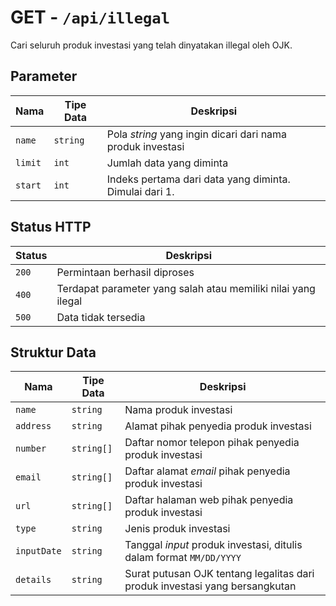 # GET - `/api/illegal`

Cari seluruh produk investasi yang telah dinyatakan illegal oleh OJK.

## Parameter

**Nama** | **Tipe Data** | **Deskripsi**
---- | ---- | ---------
`name` | `string` | Pola _string_ yang ingin dicari dari nama produk investasi
`limit` | `int` | Jumlah data yang diminta
`start` | `int` | Indeks pertama dari data yang diminta. Dimulai dari 1.

## Status HTTP

**Status** | **Deskripsi**
------ | ---------
`200` | Permintaan berhasil diproses
`400` | Terdapat parameter yang salah atau memiliki nilai yang ilegal
`500` | Data tidak tersedia

## Struktur Data

**Nama** | **Tipe Data** | **Deskripsi**
---- | ---- | ---------
`name` | `string` | Nama produk investasi
`address` | `string` | Alamat pihak penyedia produk investasi
`number` | `string[]` | Daftar nomor telepon pihak penyedia produk investasi
`email` | `string[]` | Daftar alamat _email_ pihak penyedia produk investasi
`url` | `string[]` | Daftar halaman web pihak penyedia produk investasi
`type` | `string` | Jenis produk investasi
`inputDate` | `string` | Tanggal _input_ produk investasi, ditulis dalam format `MM/DD/YYYY`
`details` | `string` | Surat putusan OJK tentang legalitas dari produk investasi yang bersangkutan
